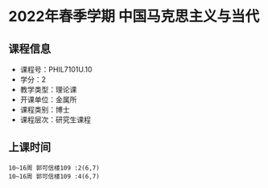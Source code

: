 # 2022年春季学期 中国马克思主义与当代 






## 课程信息

- 课程号：PHIL7101U.10
- 学分：2
- 教学类型：理论课
- 开课单位：金属所
- 课程类别：博士
- 课程层次：研究生课程

## 上课时间

```
10~16周 郭可信楼109 :2(6,7)
10~16周 郭可信楼109 :4(6,7)
```

